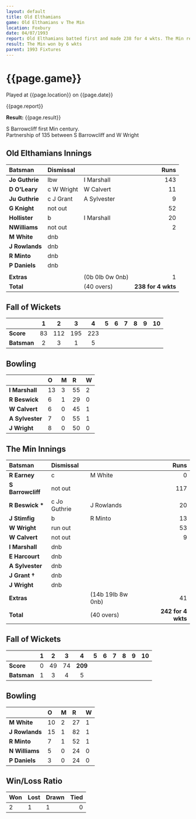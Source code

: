 ```yaml
---
layout: default
title: Old Elthamians
game: Old Elthamians v The Min
location: Foxbury
date: 04/07/1993
report: Old Elthamians batted first and made 238 for 4 wkts. The Min replied with 242 for 4 wkts
result: The Min won by 6 wkts
parent: 1993 Fixtures
---
```


# {{page.game}}

Played at {{page.location}} on {{page.date}}

{{page.report}}

**Result:** {{page.result}}

S Barrowcliff first Min century.<br />
Partnership of 135 between S Barrowcliff and W Wright

## Old Elthamians Innings

| Batsman | Dismissal |  | Runs |
|:---|:---|---|---:|
| **Jo Guthrie** | lbw | I Marshall | 143 | 
| **D O'Leary** | c W Wright | W Calvert | 11 | 
| **Ju Guthrie** | c J Grant | A Sylvester | 9 | 
| **G Knight** | not out |  | 52 | 
| **Hollister** | b | I Marshall | 20 | 
| **NWilliams** | not out |  | 2 |
| **M White** | dnb |  |  | 
| **J Rowlands** | dnb |  |  |
| **R Minto** | dnb |  |  | 
| **P Daniels** | dnb |  |  | 
|  |  |  |  |
| **Extras** | | (0b 0lb 0w 0nb) | 1 | 
| **Total** | | (40 overs) | **238 for 4 wkts** | 

## Fall of Wickets

| | 1 | 2 | 3 | 4 | 5 | 6 | 7 | 8 | 9 | 10 |
|---|:---:|:---:|:---:|:---:|:---:|:---:|:---:|:---:|:---:|:---:|
| **Score** | 83 | 112 | 195 | 223 |  |  |  |  |  |  |
| **Batsman** | 2 | 3 | 1 | 5 |  |  |  |  |  |  |

## Bowling

| | O | M | R | W |
|---|:---|:---|:---|:---|
| **I Marshall** | 13 | 3 | 55 | 2 | 
| **R Beswick** | 6 | 1 | 29 | 0 | 
| **W Calvert** | 6 | 0 | 45 | 1 | 
| **A Sylvester** | 7 | 0 | 55 | 1 | 
| **J Wright** | 8 | 0 | 50 | 0 |

## The Min Innings

| Batsman | Dismissal |  | Runs |
|:---|:---|---|---:|
| **R Earney** | c | M White | 0 | 
| **S Barrowcliff** | not out |  | 117 | 
| **R Beswick &#42;** | c Jo Guthrie | J Rowlands | 20 | 
| **J Stimfig** | b | R Minto | 13 | 
| **W Wright** | run out |  | 53 | 
| **W Calvert** | not out |  | 9 | 
| **I Marshall** | dnb |  |  |
| **E Harcourt** | dnb |  |  |
| **A Sylvester** | dnb |  |  |
| **J Grant &#8224;** | dnb |  |  |
| **J Wright** | dnb |  |  | 
| **Extras** | | (14b 19lb 8w 0nb) | 41 | 
| **Total** | | (40 overs) | **242 for 4 wkts** | 

## Fall of Wickets

| | 1 | 2 | 3 | 4 | 5 | 6 | 7 | 8 | 9 | 10 |
|---|:---:|:---:|:---:|:---:|:---:|:---:|:---:|:---:|:---:|:---:|
| **Score** | 0 | 49 | 74 | **209** |  |  |  |  |  |  |
| **Batsman** | 1 | 3 | 4 | 5 |  |  |  |  |  |  |

## Bowling

| | O | M | R | W |
|---|:---|:---|:---|:---|
| **M White** | 10 | 2 | 27 | 1 | 
| **J Rowlands** | 15 | 1 | 82 | 1 | 
| **R Minto** | 7 | 1 | 52 | 1 | 
| **N Williams** | 5 | 0 | 24 | 0 |
| **P Daniels** | 3 | 0 | 24 | 0 |

## Win/Loss Ratio

| Won | Lost | Drawn | Tied |
|:---|:---|:---|---:|
| 2 | 1 | 1 | 0 | |